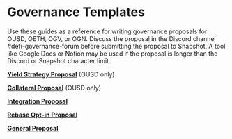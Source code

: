 # Governance Templates

Use these guides as a reference for writing governance proposals for OUSD, OETH, OGV, or OGN. Discuss the proposal in the Discord channel #defi-governance-forum before submitting the proposal to Snapshot. A tool like Google Docs or Notion may be used if the proposal is longer than the Discord or Snapshot character limit.

[**Yield Strategy Proposal**](ousd-strategy-proposal.md) (OUSD only)

[**Collateral Proposal**](ousd-strategy-proposal-1.md)  (OUSD only)

[**Integration Proposal**](integration-proposal.md)

[**Rebase Opt-in Proposal**](general-proposal.md)

[**General Proposal**](<general-proposal (1).md>)
